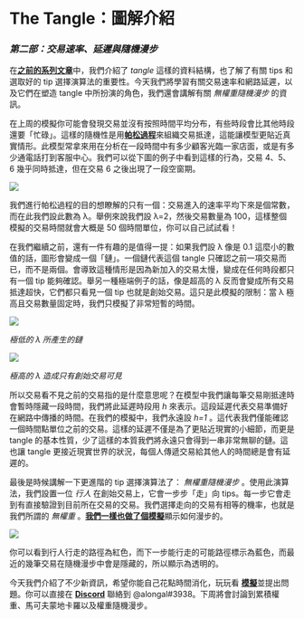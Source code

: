 # The Tangle：圖解介紹
### _第二部：交易速率、延遲與隨機漫步_

在[**之前的系列文章**](https://blog.iota.org/the-tangle-an-illustrated-introduction-4d5eae6fe8d4)中，我們介紹了 _tangle_ 這樣的資料結構，也了解了有關 tips 和選取好的 tip 選擇演算法的重要性。今天我們將學習有關交易速率和網路延遲，以及它們在塑造 tangle 中所扮演的角色，我們還會講解有關 _無權重隨機漫步_ 的資訊。

在上周的模擬你可能會發現交易並沒有按照時間平均分布，有些時段會比其他時段還要「忙碌」。這樣的隨機性是用[**帕松過程**](https://en.wikipedia.org/wiki/Poisson_point_process)來組織交易抵達，這能讓模型更貼近真實情形。此模型常拿來用在分析在一段時間中有多少顧客光臨一家店面，或是有多少通電話打到客服中心。我們可以從下圖的例子中看到這樣的行為，交易 4、5、6 幾乎同時抵達，但在交易 6 之後出現了一段空窗期。

![](https://cdn-images-1.medium.com/max/800/0*Ky8YrqUebNcgDFmk.)

我們進行帕松過程的目的想瞭解的只有一個：交易進入的速率平均下來是個常數，而在此我們設此數為 λ。舉例來說我們設 λ=2，然後交易數量為 100，這樣整個模擬的交易時間就會大概是 50 個時間單位，你可以自己試試看！

在我們繼續之前，還有一件有趣的是值得一提：如果我們設 λ 像是 0.1 這麼小的數值的話，圖形會變成一個「鏈」。一個鏈代表這個 tangle 只確認之前一項交易而已，而不是兩個。會導致這種情形是因為新加入的交易太慢，變成在任何時段都只有一個 tip 能夠確認。舉另一種極端例子的話，像是超高的 λ 反而會變成所有交易抵達超快，它們都只看見一個 tip 也就是創始交易。這只是此模擬的限制：當 λ 極高且交易數量固定時，我們只模擬了非常短暫的時間。

![](https://cdn-images-1.medium.com/max/800/0*9nJP7-qMCHm8jXLm.)

_極低的 λ 所產生的鏈_

![](https://cdn-images-1.medium.com/max/800/0*mtdodISa6aBjqyR1.)

_極高的 λ 造成只有創始交易可見_

所以交易看不見之前的交易指的是什麼意思呢？在模型中我們讓每筆交易剛抵達時會暫時隱藏一段時間，我們將此延遲時段用 _h_ 來表示。這段延遲代表交易準備好在網路中傳播的時間。在我們的模擬中，我們永遠設 _h=1_ 。這代表我們僅能確認一個時間點單位之前的交易。這樣的延遲不僅是為了更貼近現實的小細節，而更是 tangle 的基本性質，少了這樣的本質我們將永遠只會得到一串非常無聊的鏈。這也讓 tangle 更接近現實世界的狀況，每個人傳遞交易給其他人的時間總是會有延遲的。

最後是時候講解一下更進階的 tip 選擇演算法了： _無權重隨機漫步_ 。使用此演算法，我們設置一位 _行人_ 在創始交易上，它會一步步「走」向 tips。每一步它會走到有直接驗證到目前所在交易的交易。我們選擇走向的交易有相等的機率，也就是我們所謂的 _無權重_ 。[**我們一樣也做了個模擬**](https://public-xnmzdqumwy.now.sh/)顯示如何漫步的。


![](https://cdn-images-1.medium.com/max/800/1*1vdLkM4u7juZDTIq2CMslQ.gif)

你可以看到行人行走的路徑為紅色，而下一步能行走的可能路徑標示為藍色，而最近的幾筆交易在隨機漫步中會是隱藏的，所以顯示為透明的。

今天我們介紹了不少新資訊，希望你能自己花點時間消化，玩玩看 [**模擬**](https://public-xnmzdqumwy.now.sh/)並提出問題。你可以直接在 [**Discord**](https://discordapp.com/invite/7Gu2mG5) 聯絡到 @alongal#3938。下周將會討論到累積權重、馬可夫蒙地卡羅以及權重隨機漫步。
